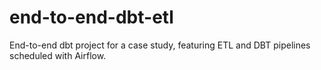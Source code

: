 # end-to-end-dbt-etl
End-to-end dbt project for a case study, featuring ETL and DBT pipelines scheduled with Airflow.
